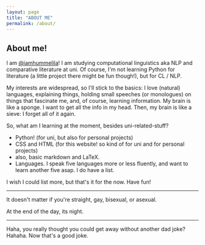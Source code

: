 ```yaml
---
layout: page
title: "ABOUT ME"
permalink: /about/
---
```


## About me!

I am [@iamhummelila](https://github.com/iamhummelila)! I am studying computational linguistics aka NLP and comparative literature at uni.
Of course, I'm not learning Python for literature (a little project there might be fun though!), but for CL / NLP.

My interests are widespread, so I'll stick to the basics: I love (natural) languages, explaining things, holding small speeches (or monologues) on things that fascinate me, and, of course, learning information. My brain is like a sponge. I want to get all the info in my head. Then, my brain is like a sieve: I forget all of it again.

So, what am I learning at the moment, besides uni-related-stuff?
- Python! (for uni, but also for personal projects)
- CSS and HTML (for this website! so kind of for uni and for personal projects)
- also, basic markdown and LaTeX.
- Languages. I speak five languages more or less fluently, and want to learn another five asap. I do have a list.

I wish I could list more, but that's it for the now. Have fun!

---

It doesn't matter if you're straight, gay, bisexual, or asexual.

At the end of the day, its night.

---

Haha, you really thought you could get away without another dad joke? Hahaha. Now that's a good joke.
